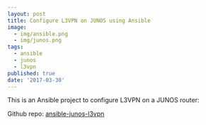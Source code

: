 ```yaml
---
layout: post
title: Configure L3VPN on JUNOS using Ansible
image: 
  - img/ansible.png
  - img/junos.png
tags:
  - ansible
  - junos
  - l3vpn
published: true
date: '2017-03-30'
---
```


This is an Ansible project to configure L3VPN on a JUNOS router:

Github repo: 
[ansible-junos-l3vpn](https://github.com/vignitin/ansible-junos-l3vpn)
